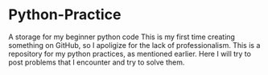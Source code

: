 # Python-Practice
A storage for my beginner python code
This is my first time creating something on GitHub, so I apoligize for the lack of professionalism.
This is a repository for my python practices, as mentioned earlier. 
Here I will try to post problems that I encounter and try to solve them.
